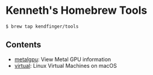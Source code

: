 # Kenneth's Homebrew Tools

```
$ brew tap kendfinger/tools
```

## Contents

- [metalgpu](Formula/metalgpu.rb): View Metal GPU information
- [virtual](Formula/virtual.rb): Linux Virtual Machines on macOS

